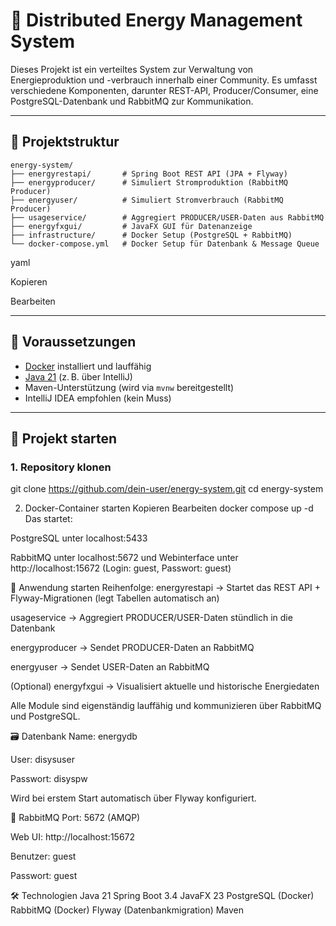 # 🔋 Distributed Energy Management System

Dieses Projekt ist ein verteiltes System zur Verwaltung von Energieproduktion und -verbrauch innerhalb einer Community. Es umfasst verschiedene Komponenten, darunter REST-API, Producer/Consumer, eine PostgreSQL-Datenbank und RabbitMQ zur Kommunikation.

---

## 🧱 Projektstruktur

```text
energy-system/
├── energyrestapi/       # Spring Boot REST API (JPA + Flyway)
├── energyproducer/      # Simuliert Stromproduktion (RabbitMQ Producer)
├── energyuser/          # Simuliert Stromverbrauch (RabbitMQ Producer)
├── usageservice/        # Aggregiert PRODUCER/USER-Daten aus RabbitMQ
├── energyfxgui/         # JavaFX GUI für Datenanzeige
├── infrastructure/      # Docker Setup (PostgreSQL + RabbitMQ)
└── docker-compose.yml   # Docker Setup für Datenbank & Message Queue
```
yaml

Kopieren

Bearbeiten

---

## 🚀 Voraussetzungen

- [Docker](https://www.docker.com/) installiert und lauffähig
- [Java 21](https://adoptium.net/) (z. B. über IntelliJ)
- Maven-Unterstützung (wird via `mvnw` bereitgestellt)
- IntelliJ IDEA empfohlen (kein Muss)

---

## 🔧 Projekt starten

### 1. Repository klonen

git clone https://github.com/dein-user/energy-system.git
cd energy-system

2. Docker-Container starten
Kopieren
Bearbeiten
docker compose up -d
Das startet:

PostgreSQL unter localhost:5433

RabbitMQ unter localhost:5672 und Webinterface unter http://localhost:15672
(Login: guest, Passwort: guest)

🧠 Anwendung starten
Reihenfolge:
energyrestapi → Startet das REST API + Flyway-Migrationen (legt Tabellen automatisch an)

usageservice → Aggregiert PRODUCER/USER-Daten stündlich in die Datenbank

energyproducer → Sendet PRODUCER-Daten an RabbitMQ

energyuser → Sendet USER-Daten an RabbitMQ

(Optional) energyfxgui → Visualisiert aktuelle und historische Energiedaten

Alle Module sind eigenständig lauffähig und kommunizieren über RabbitMQ und PostgreSQL.

🗃️ Datenbank
Name: energydb

User: disysuser

Passwort: disyspw

Wird bei erstem Start automatisch über Flyway konfiguriert.

🐰 RabbitMQ
Port: 5672 (AMQP)

Web UI: http://localhost:15672

Benutzer: guest

Passwort: guest

🛠️ Technologien
Java 21
Spring Boot 3.4
JavaFX 23
PostgreSQL (Docker)
RabbitMQ (Docker)
Flyway (Datenbankmigration)
Maven
